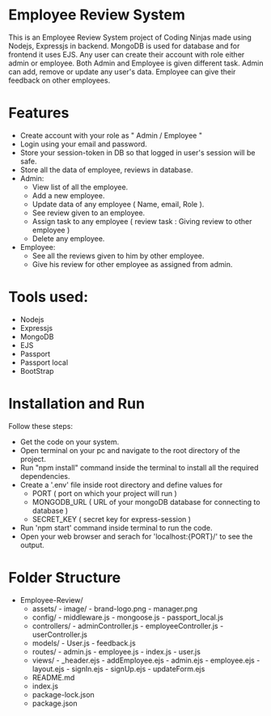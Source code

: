 # Employee Review System
  This is an Employee Review System project of Coding Ninjas made using Nodejs, Expressjs in backend. MongoDB is used for database and for frontend it uses EJS. Any user can create their account with role either admin or employee. Both Admin and Employee is given different task.
  Admin can add, remove or update any user's data. Employee can give their feedback on other employees.

# Features
  - Create account with your role as " Admin / Employee "
  - Login using your email and password.
  - Store your session-token in DB so that logged in user's session will be safe.
  - Store all the data of employee, reviews in database.
  - Admin:
      - View list of all the employee.
      - Add a new employee.
      - Update data of any employee ( Name, email, Role ).
      - See review given to an employee.
      - Assign task to any employee ( review task : Giving review to other employee )
      - Delete any employee.
  - Employee:
      - See all the reviews given to him by other employee.
      - Give his review for other employee as assigned from admin.

# Tools used:
  - Nodejs
  - Expressjs
  - MongoDB
  - EJS
  - Passport
  - Passport local
  - BootStrap

# Installation and Run 
  Follow these steps:
  - Get the code on your system.
  - Open terminal on your pc and navigate to the root directory of the project.
  - Run "npm install" command inside the terminal to install all the required dependencies.
  - Create a '.env' file inside root directory and define values for
      - PORT ( port on which your project will run )
      - MONGODB_URL ( URL of your mongoDB database for connecting to database )
      - SECRET_KEY ( secret key for express-session )
  - Run 'npm start' command inside terminal to run the code.
  - Open your web browser and serach for 'localhost:{PORT}/' to see the output.

# Folder Structure
- Employee-Review/
    - assets/
            - image/
                  - brand-logo.png
                  - manager.png
    - config/
            - middleware.js
            - mongoose.js
            - passport_local.js
    - controllers/
            - adminController.js
            - employeeController.js
            - userController.js
    - models/
            - User.js
            - feedback.js
    - routes/
            - admin.js
            - employee.js
            - index.js
            - user.js
    - views/
            - _header.ejs
            - addEmployee.ejs
            - admin.ejs
            - employee.ejs
            - layout.ejs
            - signIn.ejs
            - signUp.ejs
            - updateForm.ejs
    - README.md
    - index.js
    - package-lock.json
    - package.json
